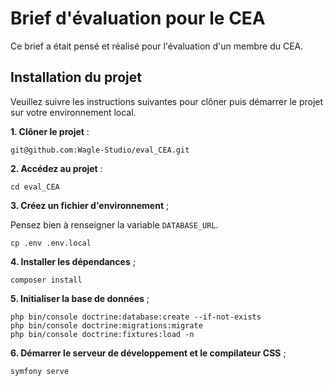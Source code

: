 # Brief d'évaluation pour le CEA

Ce brief a était pensé et réalisé pour l'évaluation d'un membre du CEA.

## Installation du projet

Veuillez suivre les instructions suivantes pour clôner puis démarrer le projet sur votre environnement local.

**1. Clôner le projet** :

```shell
git@github.com:Wagle-Studio/eval_CEA.git
```

**2. Accédez au projet** :

```shell
cd eval_CEA
```

**3. Créez un fichier d'environnement** ;

Pensez bien à renseigner la variable `DATABASE_URL`.

```shell
cp .env .env.local
```

**4. Installer les dépendances** ;

```shell
composer install
```


**5. Initialiser la base de données** ;

```shell
php bin/console doctrine:database:create --if-not-exists
php bin/console doctrine:migrations:migrate
php bin/console doctrine:fixtures:load -n
```


**6. Démarrer le serveur de développement et le compilateur CSS** ;

```shell
symfony serve
```